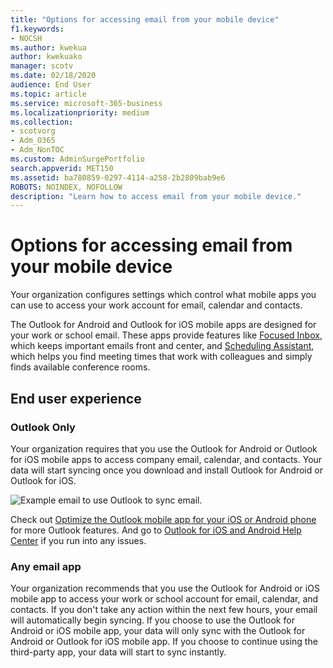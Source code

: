 ```yaml
---
title: "Options for accessing email from your mobile device"
f1.keywords:
- NOCSH
ms.author: kwekua
author: kwekuako
manager: scotv
ms.date: 02/18/2020
audience: End User
ms.topic: article
ms.service: microsoft-365-business
ms.localizationpriority: medium
ms.collection:
- scotvorg
- Adm_O365
- Adm_NonTOC
ms.custom: AdminSurgePortfolio
search.appverid: MET150
ms.assetid: ba780859-0297-4114-a258-2b2809bab9e6
ROBOTS: NOINDEX, NOFOLLOW
description: "Learn how to access email from your mobile device."
---
```


# Options for accessing email from your mobile device

Your organization configures settings which control what mobile apps you can use to access your work account for email, calendar and contacts.

The Outlook for Android and Outlook for iOS mobile apps are designed for your work or school email. These apps provide features like [Focused Inbox](https://support.microsoft.com/office/f445ad7f-02f4-4294-a82e-71d8964e3978), which keeps important emails front and center, and [Scheduling Assistant](https://support.microsoft.com/office/scheduling-made-easy-in-outlook-mobile-11c5bee5-d78a-4a2b-80c2-2b386ddb4470), which helps you find meeting times that work with colleagues and simply finds available conference rooms.
  
## End user experience

### Outlook Only

Your organization requires that you use the Outlook for Android or Outlook for iOS mobile apps to access company email, calendar, and contacts. Your data will start syncing once you download and install Outlook for Android or Outlook for iOS.

![Example email to use Outlook to sync email.](../../media/798d942a-4181-4dcb-8039-cd9f2edd9723.png)

Check out [Optimize the Outlook mobile app for your iOS or Android phone](https://support.microsoft.com/office/de075b19-b73c-4d8a-841b-459982c7e890) for more Outlook features. And go to [Outlook for iOS and Android Help Center](https://support.microsoft.com/office/cd84214e-a5ac-4e95-9ea3-e07f78d0cde6) if you run into any issues.

### Any email app

Your organization recommends that you use the Outlook for Android or iOS mobile app to access your work or school account for email, calendar, and contacts. If you don't take any action within the next few hours, your email will automatically begin syncing. If you choose to use the Outlook for Android or iOS mobile app, your data will only sync with the Outlook for Android or Outlook for iOS mobile app. If you choose to continue using the third-party app, your data will start to sync instantly.
